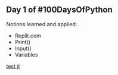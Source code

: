 ## Day 1 of #100DaysOfPython

Notions learned and applied:
- Replit.com
- Print()
- Input()
- Variables

[test it](https://replit.com/@Tegristh/Band-name-generator?v=1)